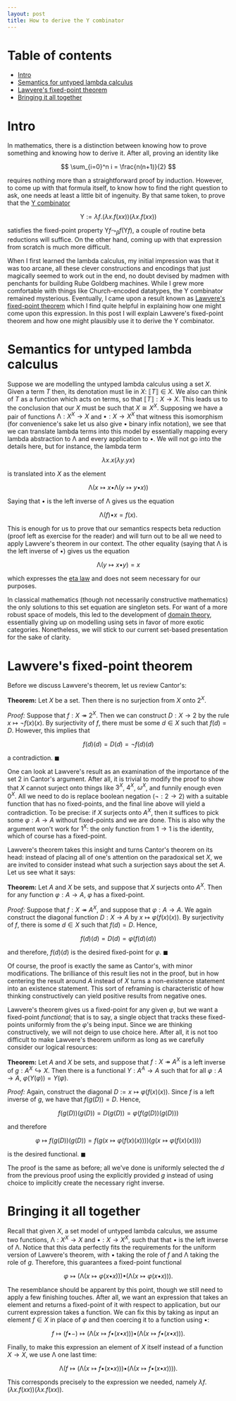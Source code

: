 ```yaml
---
layout: post
title: How to derive the Y combinator
---
```


# Table of contents

  * [Intro](#intro)
  * [Semantics for untyped lambda calculus](#semantics-for-untyped-lambda-calculus)
  * [Lawvere's fixed-point theorem](#lawveres-fixed-point-theorem)
  * [Bringing it all together](#bringing-it-all-together)

# Intro

In mathematics, there is a distinction between knowing how to prove something and knowing how to derive it.  After all, proving an identity like

$$
\sum_{i=0}^n i = \frac{n(n+1)}{2}
$$

requires nothing more than a straightforward proof by induction. However, to come up with that formula itself, to know how to find the right question to ask, one needs at least a little bit of ingenuity. By that same token, to prove that the [Y combinator](https://en.wikipedia.org/wiki/Fixed-point_combinator#Y_combinator)

$$
\mathsf{Y} := \lambda f. (\lambda x. f(x x)) (\lambda x. f(x x))
$$

satisfies the fixed-point property $\mathsf Y f \leadsto_\beta f (\mathsf Y f)$, a couple of routine beta reductions will suffice. On the other hand, coming up with that expression from scratch is much more difficult.

When I first learned the lambda calculus, my initial impression was that it was too arcane, all these clever constructions and encodings that just magically seemed to work out in the end, no doubt devised by madmen with penchants for building Rube Goldberg machines. While I grew more comfortable with things like Church-encoded datatypes, the Y combinator remained mysterious.  Eventually, I came upon a result known as [Lawvere's fixed-point theorem](https://en.wikipedia.org/wiki/Lawvere%27s_fixed-point_theorem) which I find quite helpful in explaining how one might come upon this expression. In this post I will explain Lawvere's fixed-point theorem and how one might plausibly use it to derive the Y combinator.

# Semantics for untyped lambda calculus

Suppose we are modelling the untyped lambda calculus using a set $X$. Given a term $T$ then, its denotation must lie in $X$: $\llbracket T \rrbracket \in X$. We also can think of $T$ as a function which acts on terms, so that $\llbracket T \rrbracket : X \rightarrow X$. This leads us to the conclusion that our $X$ must be such that $X \cong X^X$. Supposing we have a pair of functions $\mathsf{\Lambda} : X^X \rightarrow X$ and $\mathsf{\bullet} : X \rightarrow X^X$ that witness this isomorphism (for convenience's sake let us also give $\mathsf{\bullet}$ binary infix notation), we see that we can translate lambda terms into this model by essentially mapping every lambda abstraction to $\mathsf{\Lambda}$ and every application to $\mathsf{\bullet}$. We will not go into the details here, but for instance, the lambda term

$$
\lambda x. x (\lambda y. yx)
$$

is translated into $X$ as the element

$$
\mathsf{\Lambda} (x \mapsto x \mathsf{\bullet} \mathsf{\Lambda}(y \mapsto y \mathsf{\bullet}x))
$$

Saying that $\mathsf{\bullet}$ is the left inverse of $\mathsf{\Lambda}$ gives us the equation

$$
\mathsf{\Lambda}(f) \mathsf{\bullet} x = f(x).
$$

This is enough for us to prove that our semantics respects beta reduction (proof left as exercise for the reader) and will turn out to be all we need to apply Lawvere's theorem in our context. The other equality (saying that $\mathsf{\Lambda}$ is the left inverse of $\mathsf{\bullet}$) gives us the equation

$$
\mathsf{\Lambda} (y \mapsto x \mathsf{\bullet} y) = x
$$

which expresses the [eta law](https://en.wikipedia.org/wiki/Lambda_calculus#%CE%B7-reduction) and does not seem necessary for our purposes.

In classical mathematics (though not necessarily constructive mathematics) the only solutions to this set equation are singleton sets.  For want of a more robust space of models, this led to the development of [domain theory](https://en.wikipedia.org/wiki/Domain_theory), essentially giving up on modelling using sets in favor of more exotic categories. Nonetheless, we will stick to our current set-based presentation for the sake of clarity.

# Lawvere's fixed-point theorem

Before we discuss Lawvere's theorem, let us review Cantor's:

**Theorem:** Let $X$ be a set. Then there is no surjection from $X$ onto $2^X$.

_Proof:_ Suppose that $f : X \twoheadrightarrow 2^X$. Then we can construct $D : X \rightarrow 2$ by the rule $x \mapsto \neg f(x)(x)$. By surjectivity of $f$, there must be some $d \in X$ such that $f(d) = D$. However, this implies that

$$
f(d)(d) = D(d) = \neg f(d)(d)
$$

a contradiction. $\blacksquare$

One can look at Lawvere's result as an examination of the importance of the set $2$ in Cantor's argument. After all, it is trivial to modify the proof to show that $X$ cannot surject onto things like $3^X$, $4^X$, $\omega^X$, and funnily enough even $0^X$.  All we need to do is replace boolean negation ($\neg : 2 \rightarrow 2$) with a suitable function that has no fixed-points, and the final line above will yield a contradiction. To be precise: if $X$ surjects onto $A^X$, then it suffices to pick some $\varphi : A \rightarrow A$ without fixed-points and we are done. This is also why the argument won't work for $1^X$: the only function from $1 \rightarrow 1$ is the identity, which of course has a fixed-point.

Lawvere's theorem takes this insight and turns Cantor's theorem on its head: instead of placing all of one's attention on the paradoxical set $X$, we are invited to consider instead what such a surjection says about the set $A$. Let us see what it says:

**Theorem:** Let $A$ and $X$ be sets, and suppose that $X$ surjects onto $A^X$. Then for any function $\varphi : A \rightarrow A$, $\varphi$ has a fixed-point.

_Proof:_ Suppose that $f : X \twoheadrightarrow A^X$, and suppose that $\varphi : A \rightarrow A$. We again construct the diagonal function $D : X \rightarrow A$ by $x \mapsto \varphi (f(x)(x))$. By surjectivity of $f$, there is some $d \in X$ such that $f(d) = D$. Hence,

$$
f(d)(d) = D(d) = \varphi (f(d)(d))
$$

and therefore, $f(d)(d)$ is the desired fixed-point for $\varphi$. $\blacksquare$

Of course, the proof is exactly the same as Cantor's, with minor modifications. The brilliance of this result lies not in the proof, but in how centering the result around $A$ instead of $X$ turns a non-existence statement into an existence statement.  This sort of reframing is characteristic of how thinking constructively can yield positive results from negative ones.

Lawvere's theorem gives us a fixed-point for any given $\varphi$, but we want a fixed-point *functional*; that is to say, a single object that tracks these fixed-points uniformly from the $\varphi$'s being input. Since we are thinking constructively, we will not deign to use choice here. After all, it is not too difficult to make Lawvere's theorem uniform as long as we carefully consider our logical resources:

**Theorem:** Let $A$ and $X$ be sets, and suppose that $f : X \twoheadrightarrow A^X$ is a left inverse of $g : A^X \hookrightarrow X$. Then there is a functional $Y : A^A \rightarrow A$ such that for all $\varphi : A \rightarrow A$, $\varphi (Y (\varphi)) = Y(\varphi)$.

_Proof:_ Again, construct the diagonal $D := x \mapsto \varphi (f (x)(x))$. Since $f$ is a left inverse of $g$, we have that $f(g(D)) = D$. Hence,

$$
f(g(D))(g(D)) = D(g(D)) = \varphi (f (g(D)) (g(D)))
$$

and therefore

$$\varphi \mapsto f(g(D))(g(D)) = f(g(x \mapsto \varphi (f (x)(x))))(g(x \mapsto \varphi (f (x)(x))))$$

is the desired functional. $\blacksquare$

The proof is the same as before; all we've done is uniformly selected the $d$ from the previous proof using the explicitly provided $g$ instead of using choice to implicitly create the necessary right inverse.

# Bringing it all together

Recall that given $X$, a set model of untyped lambda calculus, we assume two functions, $\mathsf{\Lambda} : X^X \rightarrow X$ and $\mathsf{\bullet} : X \rightarrow X^X$, such that that $\mathsf{\bullet}$ is the left inverse of $\mathsf{\Lambda}$.  Notice that this data perfectly fits the requirements for the uniform version of Lawvere's theorem, with $\mathsf{\bullet}$ taking the role of $f$ and $\mathsf{\Lambda}$ taking the role of $g$. Therefore, this guarantees a fixed-point functional

$$\varphi \mapsto (\mathsf{\Lambda}(x \mapsto \varphi (x \mathsf{\bullet} x))) \mathsf{\bullet} (\mathsf{\Lambda}(x \mapsto \varphi (x \mathsf{\bullet} x))).$$

The resemblance should be apparent by this point, though we still need to apply a few finishing touches.  After all, we want an expression that takes an element and returns a fixed-point of it with respect to application, but our current expression takes a function. We can fix this by taking as input an element $f \in X$ in place of $\varphi$ and then coercing it to a function using $\mathsf{\bullet}$:

$$f \mapsto (f \mathsf{\bullet} -) \mapsto (\mathsf{\Lambda}(x \mapsto f \mathsf{\bullet} (x \mathsf{\bullet} x))) \mathsf{\bullet} (\mathsf{\Lambda}(x \mapsto f \mathsf{\bullet} (x \mathsf{\bullet} x))).$$

Finally, to make this expression an element of $X$ itself instead of a function $X \rightarrow X$, we use $\mathsf{\Lambda}$ one last time:

$$
\mathsf{\Lambda} (f \mapsto (\mathsf{\Lambda}(x \mapsto f \mathsf{\bullet} (x \mathsf{\bullet} x))) \mathsf{\bullet} (\mathsf{\Lambda}(x \mapsto f \mathsf{\bullet} (x \mathsf{\bullet} x)))).
$$

This corresponds precisely to the expression we needed, namely $\lambda f. (\lambda x. f(x x)) (\lambda x. f(x x))$.